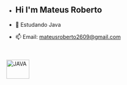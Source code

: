 - ## Hi I'm Mateus Roberto

- 🌱 Estudando Java
- 📫 Email: mateusroberto2609@gmail.com
##
<div style="display: inline_block"><br>
  <img align="center" alt="JAVA" height="50" width="60" src="https://cdn.jsdelivr.net/gh/devicons/devicon/icons/java/java-original-wordmark.svg">
  
